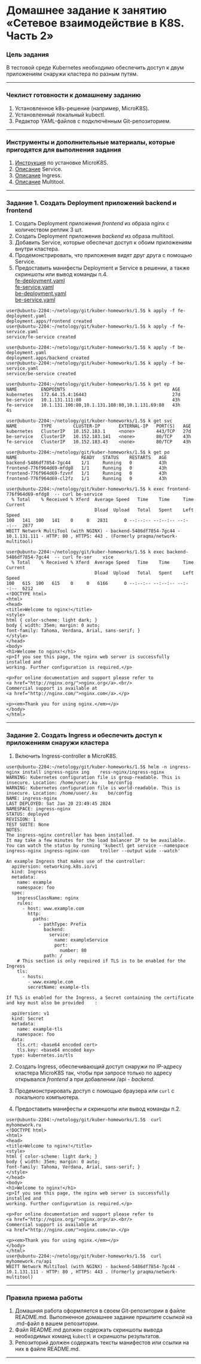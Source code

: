 # Домашнее задание к занятию «Сетевое взаимодействие в K8S. Часть 2»

### Цель задания

В тестовой среде Kubernetes необходимо обеспечить доступ к двум приложениям снаружи кластера по разным путям.

------

### Чеклист готовности к домашнему заданию

1. Установленное k8s-решение (например, MicroK8S).
2. Установленный локальный kubectl.
3. Редактор YAML-файлов с подключённым Git-репозиторием.

------

### Инструменты и дополнительные материалы, которые пригодятся для выполнения задания

1. [Инструкция](https://microk8s.io/docs/getting-started) по установке MicroK8S.
2. [Описание](https://kubernetes.io/docs/concepts/services-networking/service/) Service.
3. [Описание](https://kubernetes.io/docs/concepts/services-networking/ingress/) Ingress.
4. [Описание](https://github.com/wbitt/Network-MultiTool) Multitool.

------

### Задание 1. Создать Deployment приложений backend и frontend

1. Создать Deployment приложения _frontend_ из образа nginx с количеством реплик 3 шт.  
2. Создать Deployment приложения _backend_ из образа multitool.  
3. Добавить Service, которые обеспечат доступ к обоим приложениям внутри кластера.  
4. Продемонстрировать, что приложения видят друг друга с помощью Service.
5. Предоставить манифесты Deployment и Service в решении, а также скриншоты или вывод команды п.4.  
[fe-deployment.yaml](https://github.com/michail-77/kuber-homeworks/blob/main/1.5/fe-deployment.yaml)  
[fe-service.yaml](https://github.com/michail-77/kuber-homeworks/blob/main/1.5/fe-service.yaml)  
[be-deployment.yaml](https://github.com/michail-77/kuber-homeworks/blob/main/1.5/be-deployment.yaml)   
[be-service.yaml](https://github.com/michail-77/kuber-homeworks/blob/main/1.5/be-service.yaml)   
```
user@ubuntu-2204:~/netology/git/kuber-homeworks/1.5$ k apply -f fe-deployment.yaml
deployment.apps/frontend created
user@ubuntu-2204:~/netology/git/kuber-homeworks/1.5$ k apply -f fe-service.yaml
service/fe-service created

user@ubuntu-2204:~/netology/git/kuber-homeworks/1.5$ k apply -f be-deployment.yaml
deployment.apps/backend created
user@ubuntu-2204:~/netology/git/kuber-homeworks/1.5$ k apply -f be-service.yaml
service/be-service created

user@ubuntu-2204:~/netology/git/kuber-homeworks/1.5$ k get ep
NAME         ENDPOINTS                                        AGE
kubernetes   172.64.15.4:16443                                27d
be-service   10.1.131.111:80                                  43h
fe-service   10.1.131.106:80,10.1.131.108:80,10.1.131.69:80   43h                               4s

user@ubuntu-2204:~/netology/git/kuber-homeworks/1.5$ k get svc
NAME         TYPE        CLUSTER-IP       EXTERNAL-IP   PORT(S)   AGE
kubernetes   ClusterIP   10.152.183.1     <none>        443/TCP   27d
be-service   ClusterIP   10.152.183.141   <none>        80/TCP    43h
fe-service   ClusterIP   10.152.183.43    <none>        80/TCP    43h

user@ubuntu-2204:~/netology/git/kuber-homeworks/1.5$ k get po
NAME                        READY   STATUS    RESTARTS   AGE
backend-5486df7854-7gc44    1/1     Running   0          43h
frontend-776f964d69-mfdg8   1/1     Running   0          43h
frontend-776f964d69-fzvnf   1/1     Running   0          43h
frontend-776f964d69-cl2fz   1/1     Running   0          43h

user@ubuntu-2204:~/netology/git/kuber-homeworks/1.5$ k exec frontend-776f964d69-mfdg8  -- curl be-service
  % Total    % Received % Xferd  Average Speed   Time    Time     Time  Current
                                 Dload  Upload   Total   Spent    Left  Speed
100   141  100   141    0     0   2831      0 --:--:-- --:--:-- --:--:--  2877
WBITT Network MultiTool (with NGINX) - backend-5486df7854-7gc44 - 10.1.131.111 - HTTP: 80 , HTTPS: 443 . (Formerly praqma/network-multitool)

user@ubuntu-2204:~/netology/git/kuber-homeworks/1.5$ k exec backend-5486df7854-7gc44  -- curl fe-ser    vice
  % Total    % Received % Xferd  Average Speed   Time    Time     Time  Current
                                 Dload  Upload   Total   Spent    Left  Speed
100   615  100   615    0     0   6166      0 --:--:-- --:--:-- --:--:--  6212
<!DOCTYPE html>
<html>
<head>
<title>Welcome to nginx!</title>
<style>
html { color-scheme: light dark; }
body { width: 35em; margin: 0 auto;
font-family: Tahoma, Verdana, Arial, sans-serif; }
</style>
</head>
<body>
<h1>Welcome to nginx!</h1>
<p>If you see this page, the nginx web server is successfully installed and
working. Further configuration is required.</p>

<p>For online documentation and support please refer to
<a href="http://nginx.org/">nginx.org</a>.<br/>
Commercial support is available at
<a href="http://nginx.com/">nginx.com</a>.</p>

<p><em>Thank you for using nginx.</em></p>
</body>
</html>
```

------

### Задание 2. Создать Ingress и обеспечить доступ к приложениям снаружи кластера

1. Включить Ingress-controller в MicroK8S.
```
user@ubuntu-2204:~/netology/git/kuber-homeworks/1.5$ helm -n ingress-nginx install ingress-nginx ing    ress-nginx/ingress-nginx
WARNING: Kubernetes configuration file is group-readable. This is insecure. Location: /home/user/.ku    be/config
WARNING: Kubernetes configuration file is world-readable. This is insecure. Location: /home/user/.ku    be/config
NAME: ingress-nginx
LAST DEPLOYED: Sat Jan 20 23:49:45 2024
NAMESPACE: ingress-nginx
STATUS: deployed
REVISION: 1
TEST SUITE: None
NOTES:
The ingress-nginx controller has been installed.
It may take a few minutes for the load balancer IP to be available.
You can watch the status by running 'kubectl get service --namespace ingress-nginx ingress-nginx-con    troller --output wide --watch'

An example Ingress that makes use of the controller:
  apiVersion: networking.k8s.io/v1
  kind: Ingress
  metadata:
    name: example
    namespace: foo
  spec:
    ingressClassName: nginx
    rules:
      - host: www.example.com
        http:
          paths:
            - pathType: Prefix
              backend:
                service:
                  name: exampleService
                  port:
                    number: 80
              path: /
    # This section is only required if TLS is to be enabled for the Ingress
    tls:
      - hosts:
        - www.example.com
        secretName: example-tls

If TLS is enabled for the Ingress, a Secret containing the certificate and key must also be provided    :

  apiVersion: v1
  kind: Secret
  metadata:
    name: example-tls
    namespace: foo
  data:
    tls.crt: <base64 encoded cert>
    tls.key: <base64 encoded key>
  type: kubernetes.io/tls
```
2. Создать Ingress, обеспечивающий доступ снаружи по IP-адресу кластера MicroK8S так, чтобы при запросе только по адресу открывался _frontend_ а при добавлении /api - _backend_.


3. Продемонстрировать доступ с помощью браузера или `curl` с локального компьютера.


4. Предоставить манифесты и скриншоты или вывод команды п.2.
```
user@ubuntu-2204:~/netology/git/kuber-homeworks/1.5$  curl myhomework.ru
<!DOCTYPE html>
<html>
<head>
<title>Welcome to nginx!</title>
<style>
html { color-scheme: light dark; }
body { width: 35em; margin: 0 auto;
font-family: Tahoma, Verdana, Arial, sans-serif; }
</style>
</head>
<body>
<h1>Welcome to nginx!</h1>
<p>If you see this page, the nginx web server is successfully installed and
working. Further configuration is required.</p>

<p>For online documentation and support please refer to
<a href="http://nginx.org/">nginx.org</a>.<br/>
Commercial support is available at
<a href="http://nginx.com/">nginx.com</a>.</p>

<p><em>Thank you for using nginx.</em></p>
</body>
</html>
user@ubuntu-2204:~/netology/git/kuber-homeworks/1.5$  curl myhomework.ru/api
WBITT Network MultiTool (with NGINX) - backend-5486df7854-7gc44 - 10.1.131.111 - HTTP: 80 , HTTPS: 443 . (Formerly praqma/network-multitool)
```

------

### Правила приема работы

1. Домашняя работа оформляется в своем Git-репозитории в файле README.md. Выполненное домашнее задание пришлите ссылкой на .md-файл в вашем репозитории.
2. Файл README.md должен содержать скриншоты вывода необходимых команд `kubectl` и скриншоты результатов.
3. Репозиторий должен содержать тексты манифестов или ссылки на них в файле README.md.

------
